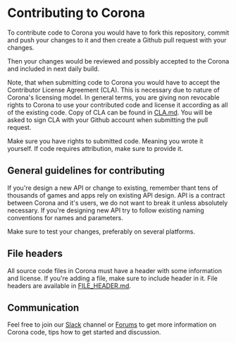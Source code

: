 
# Contributing to Corona

To contribute code to Corona you would have to fork this repository,
commit and push your changes to it and then create a Github pull request
with your changes.

Then your changes would be reviewed and possibly accepted to the Corona and
included in next daily build.

Note, that when submitting code to Corona you would have to accept the
Contributor License Agreement (CLA). This is necessary due to nature of Corona's
licensing model. In general terms, you are giving non revocable rights to Corona
to use your contributed code and license it according as all of the existing code.
Copy of CLA can be found in [CLA.md](CLA.md). You will be asked to sign CLA with your
Github account when submitting the pull request.

Make sure you have rights to submitted code. Meaning you wrote it yourself. If code
requires attribution, make sure to provide it.

## General guidelines for contributing

If you're design a new API or change to existing, remember thant tens of thousands of
games and apps rely on existing API design. API is a contract between Corona and it's
users, we do not want to break it unless absolutely necessary. If you're designing new
API try to follow existing naming conventions for names and parameters.

Make sure to test your changes, preferably on several platforms.

## File headers

All source code files in Corona must have a header with some information and license.
If you're adding a file, make sure to include header in it. File headers are available in
[FILE_HEADER.md](FILE_HEADER.md).

## Communication

Feel free to join our [Slack](https://coronalabs.com/slack/) channel or [Forums](https://forum.coronalabs.com/) to get more information on Corona code,
tips how to get started and discussion.
